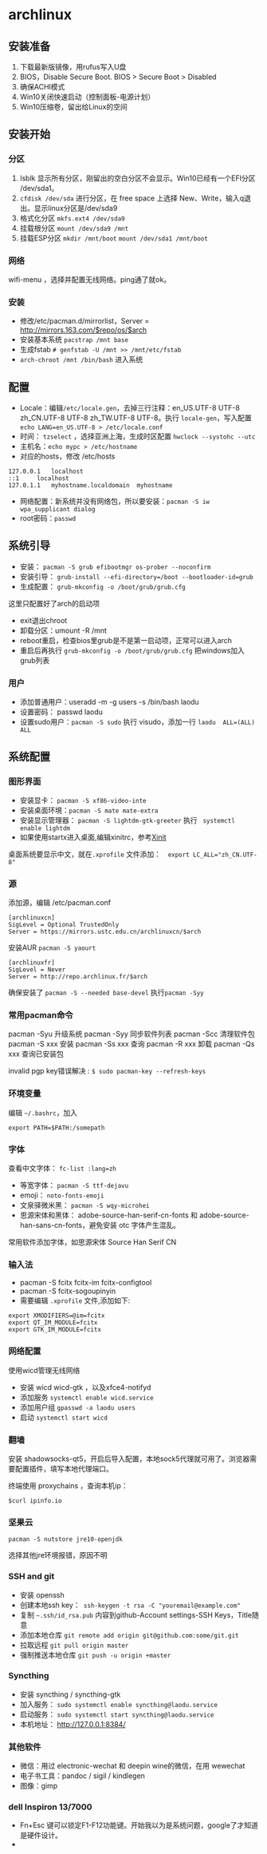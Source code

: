 # archlinux


## 安装准备

1. 下载最新版镜像，用rufus写入U盘
2. BIOS，Disable Secure Boot. BIOS > Secure Boot > Disabled
3. 确保ACHI模式
4. Win10关闭快速启动（控制面板-电源计划）
5. Win10压缩卷，留出给Linux的空间

## 安装开始

### 分区

1. lsblk 显示所有分区，刚留出的空白分区不会显示。Win10已经有一个EFI分区 /dev/sda1。
2. `cfdisk /dev/sda` 进行分区，在 free space 上选择 New、Write，输入q退出。显示linux分区是/dev/sda9
3. 格式化分区 `mkfs.ext4 /dev/sda9`
4. 挂载根分区 `mount /dev/sda9 /mnt`
5. 挂载ESP分区 `mkdir /mnt/boot` `mount /dev/sda1 /mnt/boot`

### 网络

wifi-menu ，选择并配置无线网络。ping通了就ok。

### 安装

- 修改/etc/pacman.d/mirrorlist，Server = http://mirrors.163.com/$repo/os/$arch
- 安装基本系统 `pacstrap /mnt base`
- 生成fstab `# genfstab -U /mnt >> /mnt/etc/fstab`
- `arch-chroot /mnt /bin/bash` 进入系统

## 配置

- Locale：编辑`/etc/locale.gen`，去掉三行注释：en_US.UTF-8 UTF-8 zh_CN.UTF-8 UTF-8 zh_TW.UTF-8 UTF-8。执行 `locale-gen`，写入配置 `echo LANG=en_US.UTF-8 > /etc/locale.conf`
- 时间： `tzselect` ，选择亚洲上海，生成时区配置 `hwclock --systohc --utc`
- 主机名：`echo mypc > /etc/hostname`
- 对应的hosts，修改 /etc/hosts
```
127.0.0.1	localhost
::1		localhost
127.0.1.1	myhostname.localdomain	myhostname
```

- 网络配置：新系统并没有网络包，所以要安装：`pacman -S iw wpa_supplicant dialog`
- root密码：`passwd`

## 系统引导

- 安装： `pacman -S grub efibootmgr os-prober --noconfirm`
- 安装引导： `grub-install --efi-directory=/boot --bootloader-id=grub`
- 生成配置： `grub-mkconfig -o /boot/grub/grub.cfg`

这里只配置好了arch的启动项

- exit退出chroot
- 卸载分区：umount -R /mnt
- reboot重启，检查bios里grub是不是第一启动项，正常可以进入arch
- 重启后再执行  `grub-mkconfig -o /boot/grub/grub.cfg` 把windows加入grub列表

### 用户

- 添加普通用户：useradd -m -g users -s /bin/bash laodu
- 设置密码： passwd laodu
- 设置sudo用户：`pacman -S sudo` 执行 visudo，添加一行 `laodu  ALL=(ALL) ALL`

## 系统配置

### 图形界面

- 安装显卡： `pacman -S xf86-video-inte`
- 安装桌面环境：`pacman -S mate mate-extra`
- 安装显示管理器： `pacman -S lightdm-gtk-greeter` 执行 ` systemctl enable lightdm`
- 如果使用startx进入桌面,编辑xinitrc，参考[Xinit](https://wiki.archlinux.org/index.php/Xinit_(%E7%AE%80%E4%BD%93%E4%B8%AD%E6%96%87))

桌面系统要显示中文，就在`.xprofile` 文件添加：　`export LC_ALL="zh_CN.UTF-8"`

### 源

添加源，编辑 /etc/pacman.conf

    [archlinuxcn]
    SigLevel = Optional TrustedOnly
    Server = https://mirrors.ustc.edu.cn/archlinuxcn/$arch

 安装AUR `pacman -S yaourt`
 
    [archlinuxfr]
    SigLevel = Never
    Server = http://repo.archlinux.fr/$arch

确保安装了 `pacman -S --needed base-devel`
执行`pacman -Syy`
 
### 常用pacman命令

pacman -Syu 升级系统
pacman -Syy 同步软件列表
pacman -Scc 清理软件包
pacman -S xxx 安装
pacman -Ss xxx 查询
pacman -R xxx 卸载
pacman -Qs xxx 查询已安装包

invalid pgp key错误解决 : `$ sudo pacman-key --refresh-keys`

### 环境变量

编辑 `~/.bashrc`，加入

`export PATH=$PATH:/somepath`

### 字体

查看中文字体： `fc-list :lang=zh`

- 等宽字体： `pacman -S ttf-dejavu`
- emoji： `noto-fonts-emoji`
- 文泉驿微米黑： `pacman -S wqy-microhei`
- 思源宋体和黑体： adobe-source-han-serif-cn-fonts 和 adobe-source-han-sans-cn-fonts，避免安装 otc 字体产生混乱。

常用软件添加字体，如思源宋体 Source Han Serif CN


### 输入法

- pacman -S fcitx  fcitx-im fcitx-configtool 
- pacman -S fcitx-sogoupinyin
- 需要编辑 `.xprofile` 文件,添加如下:

```
export XMODIFIERS=@im=fcitx
export QT_IM_MODULE=fcitx
export GTK_IM_MODULE=fcitx
```

### 网络配置

使用wicd管理无线网络

- 安装 wicd wicd-gtk ，以及xfce4-notifyd
- 添加服务 `systemctl enable wicd.service`
- 添加用户组 `gpasswd -a laodu users`
- 启动 `systemctl start wicd`

### 翻墙

安装 shadowsocks-qt5，开启后导入配置，本地sock5代理就可用了。浏览器需要配置插件，填写本地代理端口。

终端使用 proxychains ，查询本机ip：

    $curl ipinfo.io


### 坚果云

    pacman -S nutstore jre10-openjdk

选择其他jre环境报错，原因不明

### SSH and git

- 安装 openssh
- 创建本地ssh key：` ssh-keygen -t rsa -C "youremail@example.com"`
- 复制 `~.ssh/id_rsa.pub` 内容到github-Account settings-SSH Keys，Title随意
- 添加本地仓库 `git remote add origin git@github.com:some/git.git`
- 拉取远程 `git pull origin master` 
- 强制推送本地仓库 `git push -u origin +master`

### Syncthing

- 安装 syncthing / syncthing-gtk
- 加入服务： `sudo systemctl enable syncthing@laodu.service`
- 启动服务： `sudo systemctl start syncthing@laodu.service`
- 本机地址： http://127.0.0.1:8384/

### 其他软件

- 微信：用过 electronic-wechat 和 deepin wine的微信，在用 wewechat
- 电子书工具：pandoc / sigil / kindlegen
- 图像：gimp


### dell Inspiron 13/7000

- Fn+Esc 键可以锁定F1-F12功能键。开始我以为是系统问题，google了才知道是硬件设计。
- 
